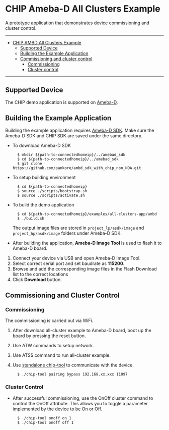 # CHIP Ameba-D All Clusters Example

A prototype application that demonstrates device commissioning and cluster
control.

---

-   [CHIP AMBD All Clusters Example](#chip-ameba-d-all-clusters-example)
    -   [Supported Device](#supported-device)
    -   [Building the Example Application](#building-the-example-application)
    -   [Commissioning and cluster control](#commissioning-and-cluster-control)
        -   [Commissioning](#commissioning)
        -   [Cluster control](#cluster-control)

---

## Supported Device

The CHIP demo application is supported on
[Ameba-D](https://www.amebaiot.com/en/amebad).

## Building the Example Application

Building the example application requires
[Ameba-D SDK](https://github.com/pankore/ambd_sdk_with_chip_non_NDA). Make sure
the Ameba-D SDK and CHIP SDK are saved under the same directory.

-   To download Ameba-D SDK

          $ mkdir ${path-to-connectedhomeip}/../amebad_sdk
          $ cd ${path-to-connectedhomeip}/../amebad_sdk
          $ git clone https://github.com/pankore/ambd_sdk_with_chip_non_NDA.git

-   To setup building environment

          $ cd ${path-to-connectedhomeip}
          $ source ./scripts/bootstrap.sh
          $ source ./scripts/activate.sh

-   To build the demo application

          $ cd ${path-to-connectedhomeip}/examples/all-clusters-app/ambd
          $ ./build.sh

    The output image files are stored in `project_lp/asdk/image` and
    `project_hp/asdk/image` folders under Ameba-D SDK.

-   After building the application, **Ameba-D Image Tool** is used to flash it
    to Ameba-D board.

1.  Connect your device via USB and open Ameba-D Image Tool.
2.  Select correct serial port and set baudrate as **115200**.
3.  Browse and add the corresponding image files in the Flash Download list to
    the correct locations
4.  Click **Download** button.

## Commissioning and Cluster Control

### Commissioning

The commissioning is carried out via WiFi.

1.  After download all-cluster example to Ameba-D board, boot up the board by
    pressing the reset button.
2.  Use ATW commands to setup network.
3.  Use ATS\$ command to run all-cluster example.
4.  Use
    [standalone chip-tool](https://github.com/project-chip/connectedhomeip/tree/master/examples/chip-tool)
    to communicate with the device.

          $ ./chip-tool pairing bypass 192.168.xx.xxx 11097

### Cluster Control

-   After successful commissioning, use the OnOff cluster command to control the
    OnOff attribute. This allows you to toggle a parameter implemented by the
    device to be On or Off.

          $ ./chip-tool onoff on 1
          $ ./chip-tool onoff off 1
